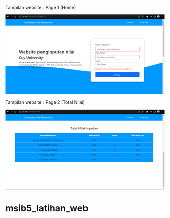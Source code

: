 Tampilan website :
Page 1 (Home)

![alt text](https://github.com/rendy-firmansyah/msib5_latihan_web/blob/main/page1fix.png?raw=true)

Tampilan website :
Page 2 (Total Nilai)

![alt text](https://github.com/rendy-firmansyah/msib5_latihan_web/blob/main/page2.png?raw=true)
# msib5_latihan_web
